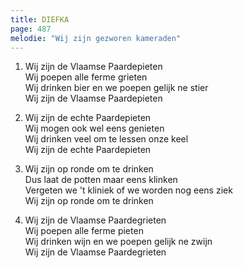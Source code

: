 ```yaml
---
title: DIEFKA
page: 487
melodie: "Wij zijn gezworen kameraden"
---  
```


1. Wij zijn de Vlaamse Paardepieten  
Wij poepen alle ferme grieten  
Wij drinken bier en we poepen gelijk ne stier  
Wij zijn de Vlaamse Paardepieten  


2. Wij zijn de echte Paardepieten  
Wij mogen ook wel eens genieten  
Wij drinken veel om te lessen onze keel  
Wij zijn de echte Paardepieten  


3. Wij zijn op ronde om te drinken  
Dus laat de potten maar eens klinken  
Vergeten we 't kliniek of we worden nog eens ziek  
Wij zijn op ronde om te drinken  


4. Wij zijn de Vlaamse Paardegrieten  
Wij poepen alle ferme pieten  
Wij drinken wijn en we poepen gelijk ne zwijn  
Wij zijn de Vlaamse Paardegrieten  